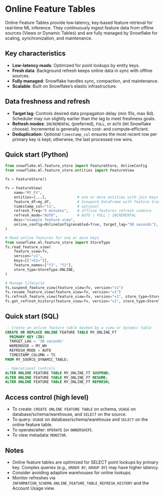 # Online Feature Tables

Online Feature Tables provide low‑latency, key‑based feature retrieval for real‑time ML inference. They continuously ingest feature data from offline sources (Views or Dynamic Tables) and are fully managed by Snowflake for scaling, synchronization, and maintenance.

## Key characteristics

- **Low-latency reads**: Optimized for point lookups by entity keys.
- **Fresh data**: Background refresh keeps online data in sync with offline sources.
- **Fully managed**: Snowflake handles sync, compaction, and maintenance.
- **Scalable**: Built on Snowflake’s elastic infrastructure.

## Data freshness and refresh

- **Target lag**: Controls desired data propagation delay (min 10s, max 8d). Scheduler may run slightly earlier than the lag to meet freshness goals.
- **Refresh modes**: `INCREMENTAL` (preferred), `FULL`, or `AUTO` (let Snowflake choose). Incremental is generally more cost‑ and compute‑efficient.
- **Deduplication**: Optional `timestamp_col` ensures the most recent row per primary key is kept; otherwise, the last processed row wins.

## Quick start (Python)

```python
from snowflake.ml.feature_store import FeatureStore, OnlineConfig
from snowflake.ml.feature_store.entities import FeatureView

fs = FeatureStore()

fv = FeatureView(
    name="MY_FV",
    entities=[...],              # one or more entities with join keys
    feature_df=my_df,            # Snowpark DataFrame with feature transforms
    timestamp_col="ts",          # optional
    refresh_freq="5 minutes",    # offline features refresh cadence
    refresh_mode="AUTO",         # AUTO | FULL | INCREMENTAL
    desc="example feature view",
    online_config=OnlineConfig(enabled=True, target_lag="30 seconds"),
)

# Read online features for one or more keys
from snowflake.ml.feature_store import StoreType
fs.read_feature_view(
    feature_view=fv,
    version="v1",
    keys=[["<k1>"]],
    feature_names=["f1", "f2"],
    store_type=StoreType.ONLINE,
)

# Manage lifecycle
fs.suspend_feature_view(feature_view=fv, version="v1")
fs.resume_feature_view(feature_view=fv, version="v1")
fs.refresh_feature_view(feature_view=fv, version="v1", store_type=StoreType.ONLINE)
fs.get_refresh_history(feature_view=fv, version="v1", store_type=StoreType.ONLINE)
```

## Quick start (SQL)

```sql
-- Create an online feature table backed by a view or dynamic table
CREATE OR REPLACE ONLINE FEATURE TABLE MY_ONLINE_FT
  PRIMARY KEY (ID)
  TARGET_LAG = '30 seconds'
  WAREHOUSE = MY_WH
  REFRESH_MODE = AUTO
  TIMESTAMP_COLUMN = TS
FROM MY_SOURCE_DYNAMIC_TABLE;

-- Operational controls
ALTER ONLINE FEATURE TABLE MY_ONLINE_FT SUSPEND;
ALTER ONLINE FEATURE TABLE MY_ONLINE_FT RESUME;
ALTER ONLINE FEATURE TABLE MY_ONLINE_FT REFRESH;
```

## Access control (high level)

- To create: `CREATE ONLINE FEATURE TABLE` on schema, `USAGE` on database/schema/warehouse, and `SELECT` on the source.
- To query: `USAGE` on database/schema/warehouse and `SELECT` on the online feature table.
- To operate/alter: `OPERATE` (or `OWNERSHIP`).
- To view metadata: `MONITOR`.

## Notes

- Online feature tables are optimized for SELECT point lookups by primary key. Complex queries (e.g., `ORDER BY`, `GROUP BY`) may have higher latency.
- Consider avoiding adaptive warehouses for online lookups.
- Monitor refreshes via `INFORMATION_SCHEMA.ONLINE_FEATURE_TABLE_REFRESH_HISTORY` and the Account Usage view.
